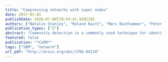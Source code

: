 ```yaml
---
title: "Compressing networks with super nodes"
date: 2017-01-01
publishDate: 2020-07-08T19:54:41.918229Z
authors: ["Natalie Stanley", "Roland Kwitt", "Marc Niethammer", "Peter J. Mucha"]
publication_types: ["2"]
abstract: "Community detection is a commonly used technique for identifying groups in a network based on similarities in connectivity patterns. To facilitate community detection in large networks, we recast the network as a smaller network of ‘super nodes’, where each super node comprises one or more nodes of the original network. We can then use this super node representation as the input into standard community detection algorithms. To define the seeds, or centers, of our super nodes, we apply the ‘CoreHD’ ranking, a technique applied in network dismantling and decycling problems. We test our approach through the analysis of two common methods for community detection: modularity maximization with the Louvain algorithm and maximum likelihood optimization for fitting a stochastic block model. Our results highlight that applying community detection to the compressed network of super nodes is significantly faster while successfully producing partitions that are more aligned with the local network connectivity and more stable across multiple (stochastic) runs within and between community detection algorithms, yet still overlap well with the results obtained using the full network."
featured: false
publication: "*CoRR*"
tags: ["SBM", "network"]
url_pdf: "http://arxiv.org/abs/1706.04110"
---
```


